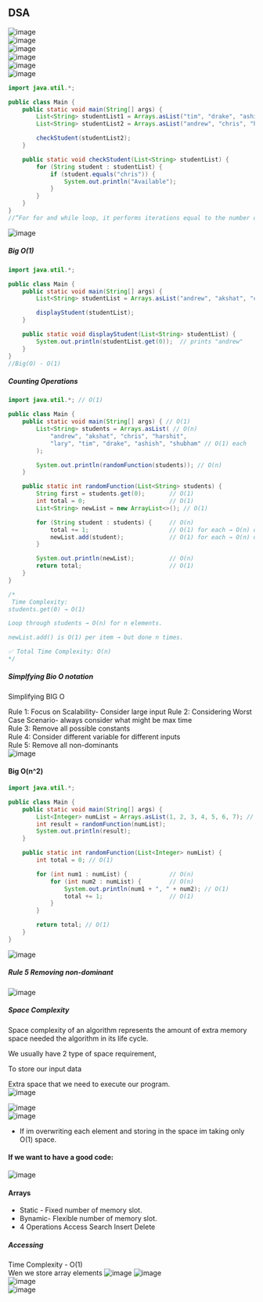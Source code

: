 ## DSA  
![image](https://github.com/user-attachments/assets/1a2fb2cd-e66a-4b8c-a38e-b6f07a99f1d8)  
![image](https://github.com/user-attachments/assets/56bc17dc-ffb1-4a2b-886d-b1a733f9237a)  
![image](https://github.com/user-attachments/assets/fd244161-6bfe-4923-ac75-81a33ff2f4fb)  
![image](https://github.com/user-attachments/assets/8afa5667-d001-48d3-8d6a-61fe6555a51f)  
![image](https://github.com/user-attachments/assets/01f3130c-5895-4ed1-b8a6-1ba6b061f266)  
![image](https://github.com/user-attachments/assets/5bfdea7e-9cd7-47ca-b9e3-92789c76a986)
```java
import java.util.*;

public class Main {
    public static void main(String[] args) {
        List<String> studentList1 = Arrays.asList("tim", "drake", "ashish", "shubham");
        List<String> studentList2 = Arrays.asList("andrew", "chris", "harshit", "lary", "shubham");

        checkStudent(studentList2);
    }

    public static void checkStudent(List<String> studentList) {
        for (String student : studentList) {
            if (student.equals("chris")) {
                System.out.println("Available");
            }
        }
    }
}
//“For for and while loop, it performs iterations equal to the number of elements, so even though ‘chris’ was the 2nd element, it did not stop and loop checked //till last.” because the loop does not have a break statement.
```
![image](https://github.com/user-attachments/assets/ac8854eb-4acb-4a85-be8a-a6ae31c55f5b)  
##### Big O(1)  
```java
import java.util.*;

public class Main {
    public static void main(String[] args) {
        List<String> studentList = Arrays.asList("andrew", "akshat", "chris", "harshit", "lary", "shubham", "tim", "drake", "ashish");

        displayStudent(studentList);
    }

    public static void displayStudent(List<String> studentList) {
        System.out.println(studentList.get(0));  // prints "andrew"
    }
}
//Big(O) - O(1)
```
##### Counting Operations  

```java
import java.util.*; // O(1)

public class Main {
    public static void main(String[] args) { // O(1)
        List<String> students = Arrays.asList( // O(n)
            "andrew", "akshat", "chris", "harshit", 
            "lary", "tim", "drake", "ashish", "shubham" // O(1) each
        );

        System.out.println(randomFunction(students)); // O(n)
    }

    public static int randomFunction(List<String> students) {
        String first = students.get(0);       // O(1)
        int total = 0;                        // O(1)
        List<String> newList = new ArrayList<>(); // O(1)

        for (String student : students) {     // O(n)
            total += 1;                       // O(1) for each → O(n) overall
            newList.add(student);             // O(1) for each → O(n) overall (amortized)
        }

        System.out.println(newList);          // O(n)
        return total;                         // O(1)
    }
}

/*
 Time Complexity:
students.get(0) → O(1)

Loop through students → O(n) for n elements.

newList.add() is O(1) per item → but done n times.

✅ Total Time Complexity: O(n)
*/
```
##### Simplfying Bio O notation  
Simplifying BIG O

Rule 1: Focus on Scalability- Consider large input
Rule 2: Considering Worst Case Scenario- always consider what might be max time  
Rule 3: Remove all possible constants  
Rule 4: Consider different variable for different inputs  
Rule 5: Remove all non-dominants  
![image](https://github.com/user-attachments/assets/e6faca07-82ed-4f7b-820e-3aa934814d93)  

#### Big O(n^2)  
```java
import java.util.*;

public class Main {
    public static void main(String[] args) {
        List<Integer> numList = Arrays.asList(1, 2, 3, 4, 5, 6, 7); // O(n)
        int result = randomFunction(numList);
        System.out.println(result);
    }

    public static int randomFunction(List<Integer> numList) {
        int total = 0; // O(1)

        for (int num1 : numList) {            // O(n)
            for (int num2 : numList) {        // O(n)
                System.out.println(num1 + ", " + num2); // O(1)
                total += 1;                   // O(1)
            }
        }

        return total; // O(1)
    }
}
```
![image](https://github.com/user-attachments/assets/f78bc332-2705-4188-8fe8-7515b506f57b)

##### Rule 5 Removing non-dominant  
![image](https://github.com/user-attachments/assets/f616bc91-3ec7-4318-a627-ceea24d69edc)  

##### Space Complexity
Space complexity of an algorithm represents the amount of extra memory space needed the algorithm in its life cycle.  

We usually have 2 type of space requirement,  

To store our input data  

Extra space that we need to execute our program.  
![image](https://github.com/user-attachments/assets/20d9804d-cf02-4367-909a-4ac2a237865d) 

![image](https://github.com/user-attachments/assets/67ea5b90-e7d7-4a64-87c0-4648a2a3fce8)  
![image](https://github.com/user-attachments/assets/59cad49a-2ef4-449f-9b99-d23a2676e55f)  
- If im overwriting each element and storing in the space im taking only O(1) space.
#### If we want to have a good code:  
![image](https://github.com/user-attachments/assets/c803b1f2-a0bf-496f-a4ac-5d47cf6dfd05)  
#### Arrays  
-  Static - Fixed number of memory slot.
- Bynamic- Flexible number of memory slot.
- 4 Operations
  Access
  Search
  Insert
  Delete
##### Accessing  
Time Complexity - O(1)  
Wen we store array elements 
![image](https://github.com/user-attachments/assets/da984d2e-06ba-46c3-b14f-413970513731)
![image](https://github.com/user-attachments/assets/2f1b8a82-03d3-422e-bc8f-0110c959d0aa)  
![image](https://github.com/user-attachments/assets/f9a05b00-e3ea-4ba6-8092-918ec854568f)  
![image](https://github.com/user-attachments/assets/e9070fec-2820-4a22-8d94-3fac4a8719de)  















